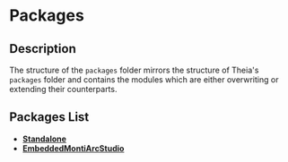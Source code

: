# Packages

## Description
The structure of the `packages` folder mirrors the structure of Theia's `packages` folder and
contains the modules which are either overwriting or extending their counterparts.

## Packages List
* [**Standalone**](standalone)
* [**EmbeddedMontiArcStudio**](emastudio)